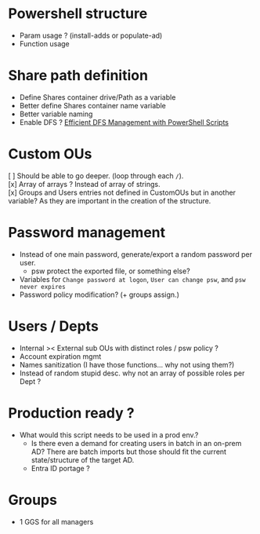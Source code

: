 # Powershell structure
- Param usage ? (install-adds or populate-ad)
- Function usage

# Share path definition
- Define Shares container drive/Path as a variable
- Better define Shares container name variable
- Better variable naming 
- Enable DFS ? [Efficient DFS Management with PowerShell Scripts](https://adamtheautomator.com/dfs-powershell-scripts/)

# Custom OUs
[ ] Should be able to go deeper. (loop through each `/`).  
[x] Array of arrays ? Instead of array of strings.  
[x] Groups and Users entries not defined in CustomOUs but in another variable? As they are important in the creation of the structure.

# Password management
- Instead of one main password, generate/export a random password per user.
    - psw protect the exported file, or something else? 
- Variables for `Change password at logon`, `User can change psw`, and `psw never expires`
- Password policy modification? (+ groups assign.)

# Users / Depts
- Internal >< External sub OUs with distinct roles / psw policy ? 
- Account expiration mgmt
- Names sanitization (I have those functions... why not using them?)
- Instead of random stupid desc. why not an array of possible roles per Dept ?

# Production ready ?
- What would this script needs to be used in a prod env.?
    - Is there even a demand for creating users in batch in an on-prem AD? There are batch imports but those should fit the current state/structure of the target AD.
    - Entra ID portage ?

# Groups 
- 1 GGS for all managers



